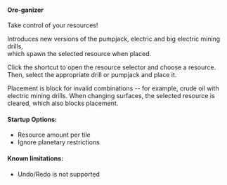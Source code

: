 #### Ore-ganizer  

Take control of your resources!  

Introduces new versions of the pumpjack, electric and big electric mining drills,  
which spawn the selected resource when placed.  

Click the shortcut to open the resource selector and choose a resource.
Then, select the appropriate drill or pumpjack and place it.

Placement is block for invalid combinations -- for example, crude oil with electric mining drills.
When changing surfaces, the selected resource is cleared, which also blocks placement. 

#### Startup Options:  
* Resource amount per tile  
* Ignore planetary restrictions  

#### Known limitations:  
* Undo/Redo is not supported  
